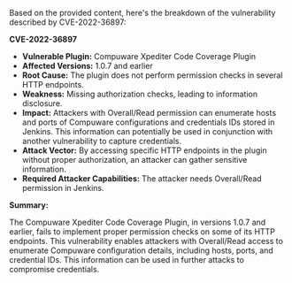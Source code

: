 Based on the provided content, here's the breakdown of the vulnerability described by CVE-2022-36897:

**CVE-2022-36897**

*   **Vulnerable Plugin:** Compuware Xpediter Code Coverage Plugin
*   **Affected Versions:** 1.0.7 and earlier
*   **Root Cause:** The plugin does not perform permission checks in several HTTP endpoints.
*   **Weakness:** Missing authorization checks, leading to information disclosure.
*   **Impact:** Attackers with Overall/Read permission can enumerate hosts and ports of Compuware configurations and credentials IDs stored in Jenkins. This information can potentially be used in conjunction with another vulnerability to capture credentials.
*   **Attack Vector:** By accessing specific HTTP endpoints in the plugin without proper authorization, an attacker can gather sensitive information.
*  **Required Attacker Capabilities:** The attacker needs Overall/Read permission in Jenkins.

**Summary:**

The Compuware Xpediter Code Coverage Plugin, in versions 1.0.7 and earlier, fails to implement proper permission checks on some of its HTTP endpoints. This vulnerability enables attackers with Overall/Read access to enumerate Compuware configuration details, including hosts, ports, and credential IDs. This information can be used in further attacks to compromise credentials.